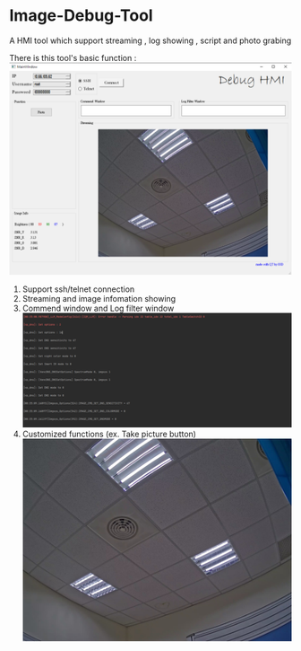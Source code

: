 # Image-Debug-Tool
A HMI tool which support streaming , log showing , script and photo grabing

There is this tool's basic function : 
![Alt text](HMI_photo.PNG)
1. Support ssh/telnet connection
2. Streaming and image infomation showing
3. Commend window and Log filter window
![Alt text](HMI_log.PNG)
4. Customized functions (ex. Take picture button)
![Alt text](test.jpg)


